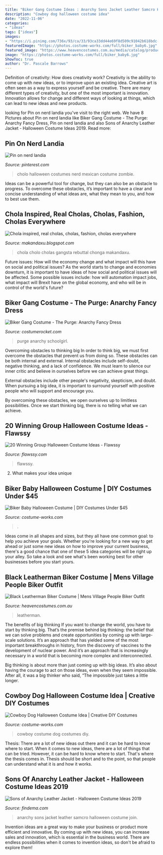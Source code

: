 ```yaml
---
title: "Biker Gang Costume Ideas : Anarchy Sons Jacket Leather Samcro Halloween Costume Join"
description: "Cowboy dog halloween costume idea"
date: "2022-11-06"
categories:
- "ideas"
tags: ["ideas"]
images:
- "https://i.pinimg.com/736x/93/ca/33/93ca33dd44e69f8d509c91042b618bdc--cholo-costume-mexican-costume.jpg"
featuredImage: "https://photos.costume-works.com/full/biker_baby6.jpg"
featured_image: "https://www.heavencostumes.com.au/media/catalog/product/cache/87e1f69bc93e13dd75c69321dae7010a/s/m/smf-36239_village_people_pop_group_biker_men-s_70-s_fancy_dress_costume_front.jpg"
image: "https://photos.costume-works.com/full/biker_baby6.jpg"
ShowToc: true
author: "Dr. Pascale Barrows"
---
```



Definition of creativity: How does creativity work?
Creativity is the ability to come up with new ideas, or to improve upon an existing idea. Creative art is often seen as a way to express yourself and be creative. There are many different types of creativity, but one of the most important is innovation. Innovation allows for change and different ways of looking at things, which can lead to new ideas and new products.

	

		
looking for Pin on nerd landia you've visit to the right web. We have 8 Pictures about Pin on nerd landia like Biker Gang Costume - The Purge: Anarchy Fancy Dress, Pin on nerd landia and also Sons of Anarchy Leather Jacket - Halloween Costume Ideas 2019. Read more:
		
    
## Pin On Nerd Landia

<img loading=lazy src="https://i.pinimg.com/736x/93/ca/33/93ca33dd44e69f8d509c91042b618bdc--cholo-costume-mexican-costume.jpg" onerror="this.onerror=null;this.src='https://tse3.mm.bing.net/th?id=OIP.tjaWknGptdHEehD0sVWhAQHaJ3&amp;pid=15.1';" alt="Pin on nerd landia">

_Source: pinterest.com_

>cholo halloween costumes nerd mexican costume zombie. 

	

Ideas can be a powerful tool for change, but they can also be an obstacle to progress. To overcome these obstacles, it’s important to have a clear and concise understanding of what ideas are, what they mean to you, and how to best use them.

    
## Chola Inspired, Real Cholas, Cholas, Fashion, Cholas Everywhere

<img loading=lazy src="http://1.bp.blogspot.com/-K33xEfMlnXw/Ue6sD0OnoeI/AAAAAAAABZ4/IbdTlQ3jsV0/s1600/chola+fa.jpg" onerror="this.onerror=null;this.src='https://tse1.mm.bing.net/th?id=OIP.cNyvVBvqYIpaPEtvIOAr_gHaLG&amp;pid=15.1';" alt="Chola inspired, real cholas, cholas, fashion, cholas everywhere">

_Source: makandaxu.blogspot.com_

>chola cholo cholas gangsta rebuttal chonga makandaxu. 

	

Future issues: How will the economy change and what impact will this have on social and political issues?
As the world starts to change and economies downturn, it is important to have ideas of how social and political issues will be affected. Some possible issues include: how will automation impact jobs, what impact will Brexit have on the global economy, and who will be in control of the world's future?

    
## Biker Gang Costume - The Purge: Anarchy Fancy Dress

<img loading=lazy src="http://costumerocket.com/wp-content/uploads/2019/08/the-purge-biker-gang.jpg" onerror="this.onerror=null;this.src='https://tse1.mm.bing.net/th?id=OIP.4UjIPP48sMxRyXSxFh8P7gHaHa&amp;pid=15.1';" alt="Biker Gang Costume - The Purge: Anarchy Fancy Dress">

_Source: costumerocket.com_

>purge anarchy schoolgirl. 

	

Overcoming obstacles to thinking big
In order to think big, we must first overcome the obstacles that prevent us from doing so. These obstacles can be both internal and external.
Internal obstacles include self-doubt, negative thinking, and a lack of confidence. We must learn to silence our inner critic and believe in ourselves before we can achieve great things.

External obstacles include other people's negativity, skepticism, and doubt. When pursuing a big idea, it is important to surround yourself with positive people who will support and encourage you.

By overcoming these obstacles, we open ourselves up to limitless possibilities. Once we start thinking big, there is no telling what we can achieve.

    
## 20 Winning Group Halloween Costume Ideas - Flawssy

<img loading=lazy src="https://www.flawssy.com/wp-content/uploads/2016/05/Hollywood-Couples-Halloween-Costumes.jpg" onerror="this.onerror=null;this.src='https://tse2.mm.bing.net/th?id=OIP.9D9W1JAgQRls4Cis4mnp5QHaJ4&amp;pid=15.1';" alt="20 Winning Group Halloween Costume Ideas - Flawssy">

_Source: flawssy.com_

>flawssy. 

	

2. What makes your idea unique 

    
## Biker Baby Halloween Costume | DIY Costumes Under $45

<img loading=lazy src="https://photos.costume-works.com/full/biker_baby6.jpg" onerror="this.onerror=null;this.src='https://tse1.mm.bing.net/th?id=OIP.Q974kcYuAJX4QcNVfCqNSQHaJ3&amp;pid=15.1';" alt="Biker Baby Halloween Costume | DIY Costumes Under $45">

_Source: costume-works.com_

>. 

	

Ideas come in all shapes and sizes, but they all have one common goal: to help you achieve your goals. Whether you're looking for a new way to get ahead or just some new ideas on how to improve your current business, there's a good chance that one of these 5 idea categories will be right up your alley. So take a look and see what's been working best for other businesses before you start yours.

    
## Black Leatherman Biker Costume | Mens Village People Biker Outfit

<img loading=lazy src="https://www.heavencostumes.com.au/media/catalog/product/cache/87e1f69bc93e13dd75c69321dae7010a/s/m/smf-36239_village_people_pop_group_biker_men-s_70-s_fancy_dress_costume_front.jpg" onerror="this.onerror=null;this.src='https://tse3.mm.bing.net/th?id=OIP.tzRaWBYVddaKDIqYNMHFSQHaJ4&amp;pid=15.1';" alt="Black Leatherman Biker Costume | Mens Village People Biker Outfit">

_Source: heavencostumes.com.au_

>leatherman. 

	

The benefits of big thinking
If you want to change the world, you have to start by thinking big. That’s the premise behind big thinking: the belief that we can solve problems and create opportunities by coming up with large-scale solutions.
It’s an approach that has yielded some of the most important breakthroughs in history, from the discovery of vaccines to the development of nuclear power. And it’s an approach that is increasingly necessary in a world that is becoming more complex and interconnected.

Big thinking is about more than just coming up with big ideas. It’s also about having the courage to act on those ideas, even when they seem impossible. After all, it was a big thinker who said, “The impossible just takes a little longer.

    
## Cowboy Dog Halloween Costume Idea | Creative DIY Costumes

<img loading=lazy src="https://photos.costume-works.com/full/cowboy_dg.jpg" onerror="this.onerror=null;this.src='https://tse2.mm.bing.net/th?id=OIP.e2lC31XRwoi187vwmEpOJAHaL5&amp;pid=15.1';" alt="Cowboy Dog Halloween Costume Idea | Creative DIY Costumes">

_Source: costume-works.com_

>cowboy costume dog costumes diy. 

	

Thesis: There are a lot of new ideas out there and it can be hard to know where to start.
When it comes to new ideas, there are a lot of things that can be tried. However, it can be hard to know where to start. That's where the thesis comes in. Thesis should be short and to the point, so that people can understand what it is and how it works.

    
## Sons Of Anarchy Leather Jacket - Halloween Costume Ideas 2019

<img loading=lazy src="http://findema.com/wp-content/uploads/2014/10/halloween_20146880.jpg" onerror="this.onerror=null;this.src='https://tse2.mm.bing.net/th?id=OIP.ACj-xaky2qT5NSp0z0oNcAHaKl&amp;pid=15.1';" alt="Sons of Anarchy Leather Jacket - Halloween Costume Ideas 2019">

_Source: findema.com_

>anarchy sons jacket leather samcro halloween costume join. 

	

Invention ideas are a great way to make your business or product more efficient and innovative. By coming up with new ideas, you can increase sales and innovation, which is essential in the business world. There are endless possibilities when it comes to invention ideas, so don't be afraid to explore them!

